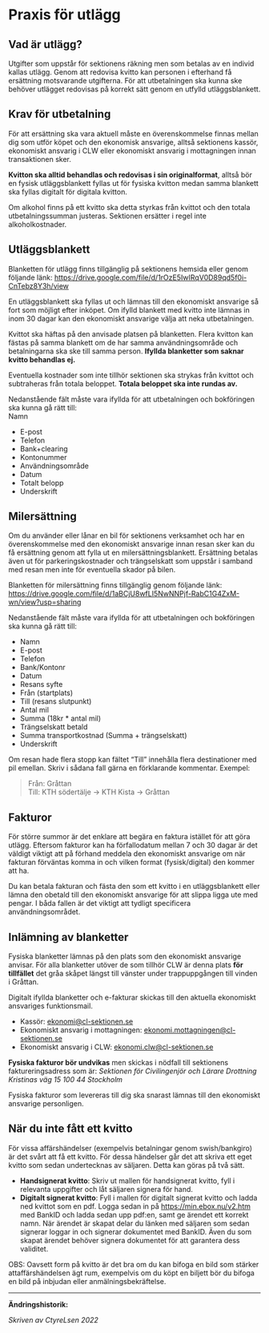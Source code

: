 # Praxis för utlägg

## Vad är utlägg?

Utgifter som uppstår för sektionens räkning men som betalas av en individ kallas utlägg. Genom att redovisa kvitto kan personen i efterhand få ersättning motsvarande utgifterna. För att utbetalningen ska kunna ske behöver utlägget redovisas på korrekt sätt genom en utfylld utläggsblankett.

## Krav för utbetalning

För att ersättning ska vara aktuell måste en överenskommelse finnas mellan dig som utför köpet och den ekonomisk ansvarige, alltså sektionens kassör, ekonomiskt ansvarig i CLW eller ekonomiskt ansvarig i mottagningen innan transaktionen sker.

**Kvitton ska alltid behandlas och redovisas i sin originalformat**, alltså bör en fysisk utläggsblankett fyllas ut för fysiska kvitton medan samma blankett ska fyllas digitalt för digitala kvitton.

Om alkohol finns på ett kvitto ska detta styrkas från kvittot och den totala utbetalningssumman justeras. Sektionen ersätter i regel inte alkoholkostnader.

## Utläggsblankett

Blanketten för utlägg finns tillgänglig på sektionens hemsida eller genom följande länk:
https://drive.google.com/file/d/1rOzE5IwIRqV0D89qd5f0i-CnTebz8Y3h/view

En utläggsblankett ska fyllas ut och lämnas till den ekonomiskt ansvarige så fort som möjligt efter inköpet. Om ifylld blankett med kvitto inte lämnas in inom 30 dagar kan den ekonomiskt ansvarige välja att neka utbetalningen.

Kvittot ska häftas på den anvisade platsen på blanketten. Flera kvitton kan fästas på samma blankett om de har samma användningsområde och betalningarna ska ske till samma person. **Ifyllda blanketter som saknar kvitto behandlas ej.**

Eventuella kostnader som inte tillhör sektionen ska strykas från kvittot och subtraheras från totala beloppet. **Totala beloppet ska inte rundas av.**

Nedanstående fält måste vara ifyllda för att utbetalningen och bokföringen ska kunna gå rätt till:  
Namn

- E-post
- Telefon
- Bank+clearing
- Kontonummer
- Användningsområde
- Datum
- Totalt belopp
- Underskrift

## Milersättning

Om du använder eller lånar en bil för sektionens verksamhet och har en överenskommelse med den
ekonomiskt ansvarige innan resan sker kan du få ersättning genom att fylla ut en milersättningsblankett. Ersättning betalas även ut för parkeringskostnader och trängselskatt som uppstår i samband med resan men inte för eventuella skador på bilen.

Blanketten för milersättning finns tillgänglig genom följande länk:
https://drive.google.com/file/d/1aBCjU8wfLI5NwNNPjf-RabC1G4ZxM-wn/view?usp=sharing

Nedanstående fält måste vara ifyllda för att utbetalningen och bokföringen ska kunna gå rätt till:

- Namn
- E-post
- Telefon
- Bank/Kontonr
- Datum
- Resans syfte
- Från (startplats)
- Till (resans slutpunkt)
- Antal mil
- Summa (18kr \* antal mil)
- Trängselskatt betald
- Summa transportkostnad (Summa + trängselskatt)
- Underskrift

Om resan hade flera stopp kan fältet “Till” innehålla flera destinationer med pil emellan. Skriv i sådana fall gärna en förklarande kommentar. Exempel:

> Från: Gråttan  
> Till: KTH södertälje → KTH Kista → Gråttan

## Fakturor

För större summor är det enklare att begära en faktura istället för att göra utlägg. Eftersom fakturor kan ha förfallodatum mellan 7 och 30 dagar är det väldigt viktigt att på förhand meddela den ekonomiskt ansvarige om när fakturan förväntas komma in och vilken format (fysisk/digital) den kommer att ha.

Du kan betala fakturan och fästa den som ett kvitto i en utläggsblankett eller lämna den obetald till den ekonomiskt ansvarige för att slippa ligga ute med pengar. I båda fallen är det viktigt att tydligt specificera användningsområdet.

## Inlämning av blanketter

Fysiska blanketter lämnas på den plats som den ekonomiskt ansvarige anvisar. För alla blanketter utöver de som tillhör CLW är denna plats **för tillfället** det gråa skåpet längst till vänster under trappuppgången till vinden i Gråttan.

Digitalt ifyllda blanketter och e-fakturar skickas till den aktuella ekonomiskt ansvariges funktionsmail.

- Kassör: ekonomi@cl-sektionen.se
- Ekonomiskt ansvarig i mottagningen: ekonomi.mottagningen@cl-sektionen.se
- Ekonomiskt ansvarig i CLW: ekonomi.clw@cl-sektionen.se

**Fysiska fakturor bör undvikas** men skickas i nödfall till sektionens faktureringsadress som är:
_Sektionen för Civilingenjör och Lärare
Drottning Kristinas väg 15
100 44 Stockholm_

Fysiska fakturor som levereras till dig ska snarast lämnas till den ekonomiskt ansvarige personligen.

## När du inte fått ett kvitto

För vissa affärshändelser (exempelvis betalningar genom swish/bankgiro) är det svårt att få ett kvitto. För dessa händelser går det att skriva ett eget kvitto som sedan undertecknas av säljaren. Detta kan göras på två sätt.

- **Handsignerat kvitto**: Skriv ut mallen för handsignerat kvitto, fyll i relevanta uppgifter och låt säljaren signera för hand.
- **Digitalt signerat kvitto**: Fyll i mallen för digitalt signerat kvitto och ladda ned kvittot som en pdf. Logga sedan in på https://min.ebox.nu/v2.htm med BankID och ladda sedan upp pdf:en, samt ge ärendet ett korrekt namn. När ärendet är skapat delar du länken med säljaren som sedan signerar loggar in och signerar dokumentet med BankID. Även du som skapat ärendet behöver signera dokumentet för att garantera dess validitet.

OBS: Oavsett form på kvitto är det bra om du kan bifoga en bild som stärker attaffärshändelsen ägt rum, exempelvis om du köpt en biljett bör du bifoga en bild på inbjudan eller anmälningsbekräftelse.

---

**Ändringshistorik:**

_Skriven av CtyreLsen 2022_
